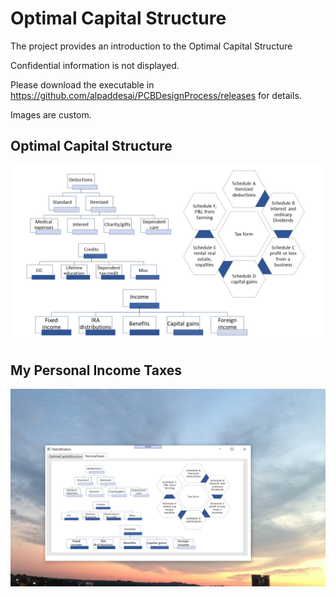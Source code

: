 # Optimal Capital Structure

The project provides an introduction to the Optimal Capital Structure

Confidential information is not displayed.

Please download the executable in https://github.com/alpaddesai/PCBDesignProcess/releases for details.

Images are custom.


## Optimal Capital Structure
![image](PersonalTaxes.jpg)


## My Personal Income Taxes
![image](PersonalTaxes.png)
